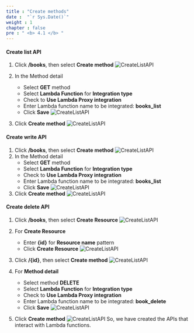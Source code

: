 ```yaml
---
title : "Create methods"
date :  "`r Sys.Date()`" 
weight : 1
chapter : false
pre : " <b> 4.1 </b> "
---
```

#### Create list API
1. Click **/books**, then select **Create method**
![CreateListAPI](/images/1/44.png?width=90pc)

2. In the Method detail
    - Select **GET** method
    -  Select **Lambda Function** for **Integration type**
    - Check to **Use Lambda Proxy integration**
    - Enter Lambda function name to be integrated: **books_list**
    - Click **Save**
![CreateListAPI](/images/1/45.png?width=90pc)
3. Click **Create method**
![CreateListAPI](/images/1/46.png?width=90pc)
#### Create write API
1. Click **/books**, then select **Create method**
![CreateListAPI](/images/1/47.png?width=90pc)
2. In the Method detail
    - Select **GET** method
    -  Select **Lambda Function** for **Integration type**
    - Check to **Use Lambda Proxy integration**
    - Enter Lambda function name to be integrated: **books_list**
    - Click **Save**
![CreateListAPI](/images/1/48.png?width=90pc)
3. Click **Create method**
![CreateListAPI](/images/1/49.png?width=90pc)

#### Create delete API
1. Click **/books**, then select **Create Resource**
![CreateListAPI](/images/1/50.png?width=90pc)
2. For **Create Resource**
    - Enter **{id}** for **Resource name** pattern
    - Click **Create Resource**
![CreateListAPI](/images/1/51.png?width=90pc)
3. Click **/{id}**, then select **Create method**
![CreateListAPI](/images/1/52.png?width=90pc)


4. For **Method detail** 
    - Select method **DELETE**
    - Select **Lambda Function** for **Integration type**
    - Check to **Use Lambda Proxy integration**
    - Enter Lambda function name to be integrated: **book_delete**
    - Click **Save**
![CreateListAPI](/images/1/53.png?width=90pc)
5. Click **Create method**
![CreateListAPI](/images/1/54.png?width=90pc)
So, we have created the APIs that interact with Lambda functions.